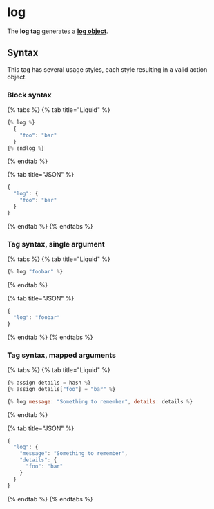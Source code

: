 # log

The **log tag** generates a [**log object**](../../../core-concepts/tasks/code/logging.md).

## Syntax

This tag has several usage styles, each style resulting in a valid action object.

### Block syntax

{% tabs %}
{% tab title="Liquid" %}
```javascript
{% log %}
  {
    "foo": "bar"
  }
{% endlog %}
```
{% endtab %}

{% tab title="JSON" %}
```javascript
{
  "log": {
    "foo": "bar"
  }
}
```
{% endtab %}
{% endtabs %}

### Tag syntax, single argument

{% tabs %}
{% tab title="Liquid" %}
```javascript
{% log "foobar" %}
```
{% endtab %}

{% tab title="JSON" %}
```javascript
{
  "log": "foobar"
}
```
{% endtab %}
{% endtabs %}

### Tag syntax, mapped arguments

{% tabs %}
{% tab title="Liquid" %}
```javascript
{% assign details = hash %}
{% assign details["foo"] = "bar" %}

{% log message: "Something to remember", details: details %}
```
{% endtab %}

{% tab title="JSON" %}
```javascript
{
  "log": {
    "message": "Something to remember",
    "details": {
      "foo": "bar"
    }
  }
}
```
{% endtab %}
{% endtabs %}

